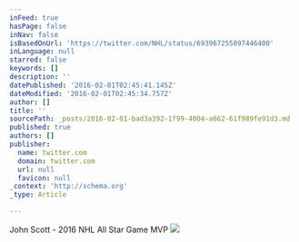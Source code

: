 ```yaml
---
inFeed: true
hasPage: false
inNav: false
isBasedOnUrl: 'https://twitter.com/NHL/status/693967255097446400'
inLanguage: null
starred: false
keywords: []
description: ''
datePublished: '2016-02-01T02:45:41.145Z'
dateModified: '2016-02-01T02:45:34.757Z'
author: []
title: ''
sourcePath: _posts/2016-02-01-bad3a392-1f99-4004-a662-61f989fe91d3.md
published: true
authors: []
publisher:
  name: twitter.com
  domain: twitter.com
  url: null
  favicon: null
_context: 'http://schema.org'
_type: Article

---
```

John Scott - 2016 NHL All Star Game MVP
![](https://pbs.twimg.com/media/CaF3iqmWEAAi0Dd.jpg)